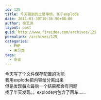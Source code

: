 ```yaml
---
id: 125
title: 今天碰到的土鳖事情，关于explode
date: 2011-03-30T10:36:56+08:00
author: 徐艺洲
layout: post
guid: http://www.fireidea.com/archives/125
permalink: /archives/125
categories:
  - PHP
  - 未分类
tags:
  - 杂谈
---
```

<div id="sina_keyword_ad_area2" class="articalContent   ">
  今天写了个文件保存配置的功能<br />我用explode把内容给分离出来<br />但是发现每次最后一个结果都会有问题<br />找了半天发现。。explode内包含了回车……</p>